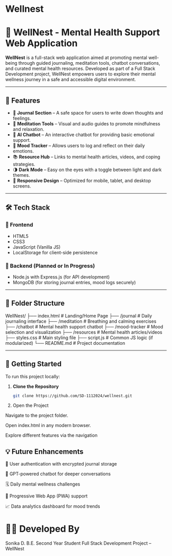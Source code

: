 # Wellnest

# 🌿 WellNest - Mental Health Support Web Application

**WellNest** is a full-stack web application aimed at promoting mental well-being through guided journaling, meditation tools, chatbot conversations, and curated mental health resources. Developed as part of a Full Stack Development project, WellNest empowers users to explore their mental wellness journey in a safe and accessible digital environment.

---

## 🧠 Features

- 📝 **Journal Section** – A safe space for users to write down thoughts and feelings.
- 🧘 **Meditation Tools** – Visual and audio guides to promote mindfulness and relaxation.
- 🤖 **AI Chatbot** – An interactive chatbot for providing basic emotional support.
- 📅 **Mood Tracker** – Allows users to log and reflect on their daily emotions.
- 📚 **Resource Hub** – Links to mental health articles, videos, and coping strategies.
- 🌗 **Dark Mode** – Easy on the eyes with a toggle between light and dark themes.
- 📱 **Responsive Design** – Optimized for mobile, tablet, and desktop screens.

---

## 🛠️ Tech Stack

### 🔹 Frontend
- HTML5  
- CSS3  
- JavaScript (Vanilla JS)  
- LocalStorage for client-side persistence  

### 🔹 Backend (Planned or In Progress)
- Node.js with Express.js (for API development)
- MongoDB (for storing journal entries, mood logs securely)

---

## 📁 Folder Structure

WellNest/
├── index.html # Landing/Home Page
├── /journal # Daily journaling interface
├── /meditation # Breathing and calming exercises
├── /chatbot # Mental health support chatbot
├── /mood-tracker # Mood selection and visualization
├── /resources # Mental health articles/videos
├── styles.css # Main styling file
├── script.js # Common JS logic (if modularized)
└── README.md # Project documentation


---

## 🚀 Getting Started

To run this project locally:

1. **Clone the Repository**
   ```bash
   git clone https://github.com/SD-1112024/wellnest.git

2. Open the Project

Navigate to the project folder.

Open index.html in any modern browser.

Explore different features via the navigation

## 💡 Future Enhancements
🔐 User authentication with encrypted journal storage

🧠 GPT-powered chatbot for deeper conversations

🗓️ Daily mental wellness challenges

📲 Progressive Web App (PWA) support

📈 Data analytics dashboard for mood trends

# 👩‍💻 Developed By
Sonika D.
B.E. Second Year Student
Full Stack Development Project – WellNest
